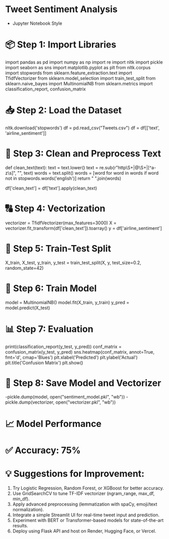 # Tweet Sentiment Analysis
 - Jupyter Notebook Style

# 📦 Step 1: Import Libraries
import pandas as pd
import numpy as np
import re
import nltk
import pickle
import seaborn as sns
import matplotlib.pyplot as plt
from nltk.corpus import stopwords
from sklearn.feature_extraction.text import TfidfVectorizer
from sklearn.model_selection import train_test_split
from sklearn.naive_bayes import MultinomialNB
from sklearn.metrics import classification_report, confusion_matrix

# 📥 Step 2: Load the Dataset
nltk.download('stopwords')
df = pd.read_csv("Tweets.csv")
df = df[['text', 'airline_sentiment']]

# 🧹 Step 3: Clean and Preprocess Text
def clean_text(text):
    text = text.lower()
    text = re.sub(r"http\S+|@\S+|[^a-z\s]", "", text)
    words = text.split()
    words = [word for word in words if word not in stopwords.words('english')]
    return " ".join(words)

df['clean_text'] = df['text'].apply(clean_text)

# 🔠 Step 4: Vectorization
vectorizer = TfidfVectorizer(max_features=3000)
X = vectorizer.fit_transform(df['clean_text']).toarray()
y = df['airline_sentiment']

# 🔀 Step 5: Train-Test Split
X_train, X_test, y_train, y_test = train_test_split(X, y, test_size=0.2, random_state=42)

# 🤖 Step 6: Train Model
model = MultinomialNB()
model.fit(X_train, y_train)
y_pred = model.predict(X_test)

# 📊 Step 7: Evaluation
print(classification_report(y_test, y_pred))
conf_matrix = confusion_matrix(y_test, y_pred)
sns.heatmap(conf_matrix, annot=True, fmt='d', cmap='Blues')
plt.xlabel('Predicted')
plt.ylabel('Actual')
plt.title('Confusion Matrix')
plt.show()

# 💾 Step 8: Save Model and Vectorizer
-pickle.dump(model, open("sentiment_model.pkl", "wb"))
-pickle.dump(vectorizer, open("vectorizer.pkl", "wb"))

# 📈 Model Performance
# ✅ Accuracy: 75%

# 💡 Suggestions for Improvement:
 1. Try Logistic Regression, Random Forest, or XGBoost for better accuracy.
 2. Use GridSearchCV to tune TF-IDF vectorizer (ngram_range, max_df, min_df).
 3. Apply advanced preprocessing (lemmatization with spaCy, emoji/text normalization).
 4. Integrate a simple Streamlit UI for real-time tweet input and prediction.
 5. Experiment with BERT or Transformer-based models for state-of-the-art results.
 6. Deploy using Flask API and host on Render, Hugging Face, or Vercel.

